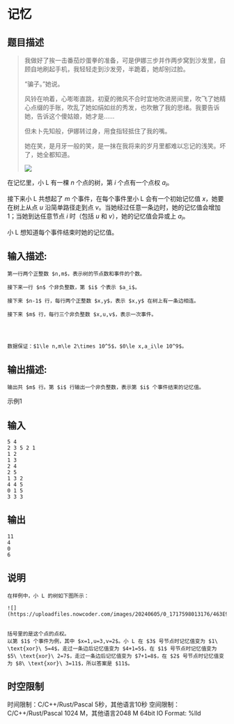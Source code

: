 # 记忆

## 题目描述

> 我做好了挨一击番茄炒蛋拳的准备，可是伊娜三步并作两步窝到沙发里，自顾自地刷起手机，我轻轻走到沙发旁，半跪着，她却别过脸。 
> 
> “骗子。”她说。 
> 
> 风铃在响着，心嘭嘭直跳，初夏的微风不合时宜地吹进房间里，吹飞了她精心点缀的手账，吹乱了她如绢如丝的秀发，也吹散了我的思绪。我要告诉她，告诉这个傻姑娘，她才是…… 
> 
> 但未卜先知般，伊娜转过身，用食指轻抵住了我的嘴。 
> 
> 她在笑，是月牙一般的笑，是一抹在我将来的岁月里都难以忘记的浅笑。坏了，她全都知道。 
> 
> ![](https://uploadfiles.nowcoder.com/images/20240612/0_1718169552117/25568A373751764C776A0C49BD5FAD15)

  


在记忆里，小 L 有一棵 $n$ 个点的树，第 $i$ 个点有一个点权 $a_i$。 

  


接下来小 L 共想起了 $m$ 个事件，在每个事件里小 L 会有一个初始记忆值 $x$，她要在树上从点 $u$ 沿简单路径走到点 $v$。当她经过任意一条边时，她的记忆值会增加 $1$；当她到达任意节点 $i$ 时（包括 $u$ 和 $v$），她的记忆值会异或上 $a_i$。 

  


小 L 想知道每个事件结束时她的记忆值。 

## 输入描述:
    
    
    第一行两个正整数 $n,m$，表示树的节点数和事件的个数。
    
    接下来一行 $n$ 个非负整数，第 $i$ 个表示 $a_i$。
    
    接下来 $n-1$ 行，每行两个正整数 $x,y$，表示 $x,y$ 在树上有一条边相连。
    
    接下来 $m$ 行，每行三个非负整数 $x,u,v$，表示一次事件。
    
      
    
    
    数据保证：$1\le n,m\le 2\times 10^5$，$0\le x,a_i\le 10^9$。

## 输出描述:
    
    
    输出共 $m$ 行。第 $i$ 行输出一个非负整数，表示第 $i$ 个事件结束的记忆值。  
    

示例1 

## 输入
    
    
    5 4
    2 3 5 2 1
    1 2
    1 3
    2 4
    2 5
    1 3 2
    4 4 5
    0 1 5
    3 3 3

## 输出
    
    
    11
    4
    0
    6

## 说明
    
    
    在样例中，小 L 的树如下图所示：
    
    ![](https://uploadfiles.nowcoder.com/images/20240605/0_1717598013176/463E9808C8AAA544AD0045DABF56CE4C)  
    
    
    括号里的是这个点的点权。  
    以第 $1$ 个事件为例，其中 $x=1,u=3,v=2$。小 L 在 $3$ 号节点时记忆值变为 $1\ \text{xor}\ 5=4$，走过一条边后记忆值变为 $4+1=5$，在 $1$ 号节点时记忆值变为 $5\ \text{xor}\ 2=7$，走过一条边后记忆值变为 $7+1=8$，在 $2$ 号节点时记忆值变为 $8\ \text{xor}\ 3=11$，所以答案是 $11$。  
    


## 时空限制

时间限制：C/C++/Rust/Pascal 5秒，其他语言10秒
空间限制：C/C++/Rust/Pascal 1024 M，其他语言2048 M
64bit IO Format: %lld